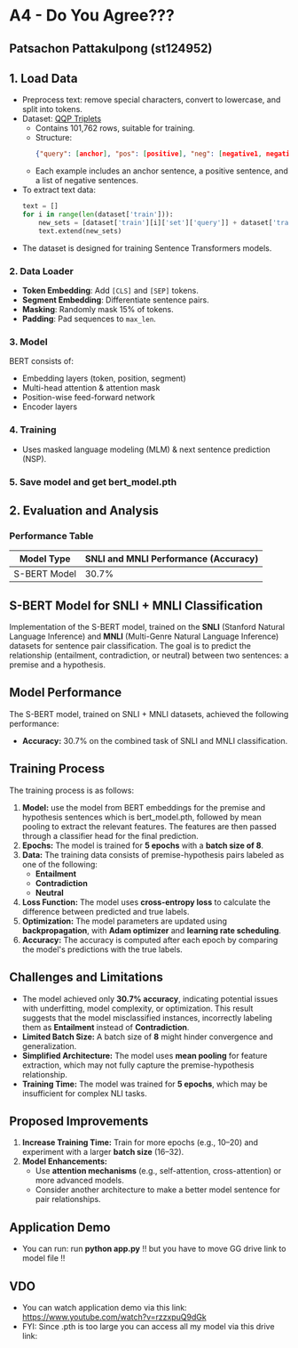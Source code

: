# A4 - Do You Agree???
## Patsachon Pattakulpong (st124952)

## 1. Load Data
- Preprocess text: remove special characters, convert to lowercase, and split into tokens.
- Dataset: [QQP Triplets](https://huggingface.co/datasets/embedding-data/QQP_triplets)
  - Contains 101,762 rows, suitable for training.
  - Structure:
    ```json
    {"query": [anchor], "pos": [positive], "neg": [negative1, negative2, ..., negativeN]}
    ```
  - Each example includes an anchor sentence, a positive sentence, and a list of negative sentences.
- To extract text data:
  ```python
  text = []
  for i in range(len(dataset['train'])):
      new_sets = [dataset['train'][i]['set']['query']] + dataset['train'][i]['set']['pos'] + dataset['train'][i]['set']['neg']
      text.extend(new_sets)
  ```
- The dataset is designed for training Sentence Transformers models.

### 2. Data Loader
- **Token Embedding**: Add `[CLS]` and `[SEP]` tokens.
- **Segment Embedding**: Differentiate sentence pairs.
- **Masking**: Randomly mask 15% of tokens.
- **Padding**: Pad sequences to `max_len`.

### 3. Model
BERT consists of:
- Embedding layers (token, position, segment)
- Multi-head attention & attention mask
- Position-wise feed-forward network
- Encoder layers

### 4. Training
- Uses masked language modeling (MLM) & next sentence prediction (NSP).

### 5. Save model and get bert_model.pth

## 2. Evaluation and Analysis
### Performance Table
| Model Type          | SNLI and MNLI Performance (Accuracy)|
|---------------------|-----------|
| S-BERT Model          | 30.7%   |
## S-BERT Model for SNLI + MNLI Classification
Implementation of the S-BERT model, trained on the **SNLI** (Stanford Natural Language Inference) and **MNLI** (Multi-Genre Natural Language Inference) datasets for sentence pair classification. The goal is to predict the relationship (entailment, contradiction, or neutral) between two sentences: a premise and a hypothesis.
## Model Performance
The S-BERT model, trained on SNLI + MNLI datasets, achieved the following performance:
- **Accuracy:** 30.7% on the combined task of SNLI and MNLI classification.
## Training Process
The training process is as follows:
1. **Model:** use the model from BERT embeddings for the premise and hypothesis sentences which is bert_model.pth, followed by mean pooling to extract the relevant features. The features are then passed through a classifier head for the final prediction.
2. **Epochs:** The model is trained for **5 epochs** with a **batch size of 8**.
3. **Data:** The training data consists of premise-hypothesis pairs labeled as one of the following:
    - **Entailment**
    - **Contradiction**
    - **Neutral**
4. **Loss Function:** The model uses **cross-entropy loss** to calculate the difference between predicted and true labels.
5. **Optimization:** The model parameters are updated using **backpropagation**, with **Adam optimizer** and **learning rate scheduling**.
6. **Accuracy:** The accuracy is computed after each epoch by comparing the model's predictions with the true labels.

## Challenges and Limitations
- The model achieved only **30.7% accuracy**, indicating potential issues with underfitting, model complexity, or optimization. This result suggests that the model misclassified instances, incorrectly labeling them as **Entailment** instead of **Contradiction**.
- **Limited Batch Size:** A batch size of **8** might hinder convergence and generalization.
- **Simplified Architecture:** The model uses **mean pooling** for feature extraction, which may not fully capture the premise-hypothesis relationship.
- **Training Time:** The model was trained for **5 epochs**, which may be insufficient for complex NLI tasks.

## Proposed Improvements
1. **Increase Training Time:** Train for more epochs (e.g., 10–20) and experiment with a larger **batch size** (16–32).
2. **Model Enhancements:**
   - Use **attention mechanisms** (e.g., self-attention, cross-attention) or more advanced models.
   - Consider another architecture to make a better model sentence for pair relationships.

## Application Demo
- You can run: run **python app.py** !! but you have to move GG drive link to model file !!

## VDO 
- You can watch application demo via this link: https://www.youtube.com/watch?v=rzzxpuQ9dGk
- FYI: Since .pth is too large you can access all my model via this drive link: 

  









